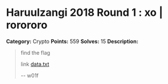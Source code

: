 # Haruulzangi 2018 Round 1 : xo | rorororo

**Category:** Crypto
**Points:** 559
**Solves:** 15
**Description:**


>find the flag
>
>link [data.txt](data.txt)
>
>--
>w01f



